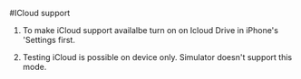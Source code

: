 #ICloud support

1) To make iCloud support availalbe turn on on Icloud Drive in iPhone's 'Settings first.

2) Testing iCloud is possible on device only. Simulator doesn't support this mode.

